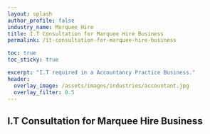 ```yaml
---
layout: splash 
author_profile: false 
industry_name: Marquee Hire
title: I.T Consultation for Marquee Hire Business
permalink: /it-consultation-for-marquee-hire-business

toc: true
toc_sticky: true

excerpt: "I.T required in a Accountancy Practice Business."
header:
  overlay_image: /assets/images/industries/accountant.jpg
  overlay_filter: 0.5 
---
```


## I.T Consultation for Marquee Hire Business